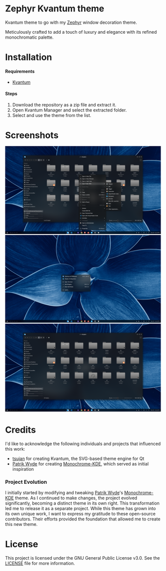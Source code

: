 # Zephyr Kvantum theme
Kvantum theme to go with my [Zephyr](https://github.com/Rudraksh88/zephyr) window decoration theme.

Meticulously crafted to add a touch of luxury and elegance with its refined monochromatic palette.

# Installation
#### Requirements
- [Kvantum](https://github.com/tsujan/Kvantum/blob/master/Kvantum/INSTALL.md)

#### Steps
1. Download the repository as a zip file and extract it.
2. Open Kvantum Manager and select the extracted folder.
3. Select and use the theme from the list.

# Screenshots
![Preview.png](image/Preview_ContextMenuExpanded.png)
![Preview_ContextMenu.png](image/Preview_ContextMenu.png)
![Preview_Dolphin.png](image/Preview_Dolphin.png)

# Credits
I'd like to acknowledge the following individuals and projects that influenced this work:

* [tsujan](https://github.com/tsujan) for creating Kvantum, the SVG-based theme engine for Qt
* [Patrik Wyde](https://github.com/pwyde) for creating [Monochrome-KDE](https://github.com/pwyde/monochrome-kde), which served as initial inspiration

### Project Evolution
I initially started by modifying and tweaking [Patrik Wyde](https://github.com/pwyde)'s [Monochrome-KDE](https://github.com/pwyde/monochrome-kde) theme. As I continued to make changes, the project evolved significantly, becoming a distinct theme in its own right. This transformation led me to release it as a separate project.
While this theme has grown into its own unique work, I want to express my gratitude to these open-source contributors. Their efforts provided the foundation that allowed me to create this new theme.

# License
This project is licensed under the GNU General Public License v3.0. See the [LICENSE](LICENSE) file for more information.
